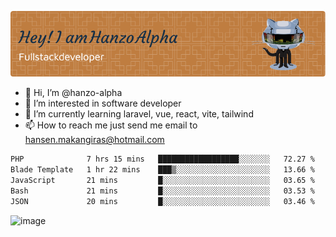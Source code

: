 ![Header](./github-header-image.png)

- 👋 Hi, I’m @hanzo-alpha
- 👀 I’m interested in software developer
- 🌱 I’m currently learning laravel, vue, react, vite, tailwind
- 📫 How to reach me just send me email to hansen.makangiras@hotmail.com 

<!---
hanzo-alpha/hanzo-alpha is a ✨ special ✨ repository because its `README.md` (this file) appears on your GitHub profile.
You can click the Preview link to take a look at your changes.
--->

<!--START_SECTION:waka-->

```txt
PHP              7 hrs 15 mins   ██████████████████░░░░░░░   72.27 %
Blade Template   1 hr 22 mins    ███▒░░░░░░░░░░░░░░░░░░░░░   13.66 %
JavaScript       21 mins         █░░░░░░░░░░░░░░░░░░░░░░░░   03.65 %
Bash             21 mins         █░░░░░░░░░░░░░░░░░░░░░░░░   03.53 %
JSON             20 mins         █░░░░░░░░░░░░░░░░░░░░░░░░   03.46 %
```

<!--END_SECTION:waka-->

![image](https://github.com/hanzo-alpha/hanzo-alpha/assets/111342797/c4bd2977-6123-4017-8652-6e166259b484)

